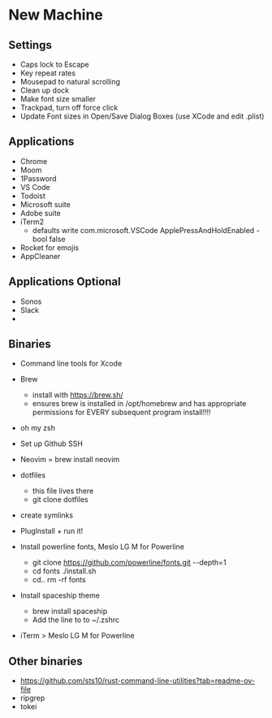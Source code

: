 # New Machine

## Settings
- Caps lock to Escape
- Key repeat rates
- Mousepad to natural scrolling
- Clean up dock
- Make font size smaller
- Trackpad, turn off force click
- Update Font sizes in Open/Save Dialog Boxes (use XCode and edit .plist)

## Applications
- Chrome
- Moom
- 1Password
- VS Code
- Todoist
- Microsoft suite
- Adobe suite
- iTerm2
  - defaults write com.microsoft.VSCode ApplePressAndHoldEnabled -bool false
- Rocket for emojis
- AppCleaner

## Applications Optional
- Sonos
- Slack
-

## Binaries
- Command line tools for Xcode
- Brew
  - install with https://brew.sh/
  - ensures brew is installed in /opt/homebrew and has appropriate permissions for EVERY subsequent program install!!!!
- oh my zsh
- Set up Github SSH
- Neovim = brew install neovim
- dotfiles
  - this file lives there
  - git clone dotfiles
- create symlinks
- PlugInstall + run it!
- Install powerline fonts, Meslo LG M for Powerline
    - git clone https://github.com/powerline/fonts.git --depth=1
    - cd fonts ./install.sh
    - cd.. rm -rf fonts
- Install spaceship theme
    - brew install spaceship
    - Add the line to to ~/.zshrc

- iTerm > Meslo LG M for Powerline


## Other binaries
- https://github.com/sts10/rust-command-line-utilities?tab=readme-ov-file
- ripgrep
- tokei
